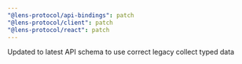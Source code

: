 ```yaml
---
"@lens-protocol/api-bindings": patch
"@lens-protocol/client": patch
"@lens-protocol/react": patch
---
```


Updated to latest API schema to use correct legacy collect typed data
